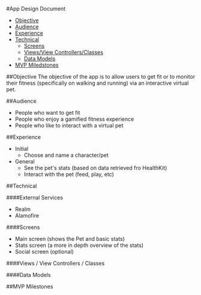 #App Design Document

- [Objective](https://github.com/MakeSchool-17/ios-app-beingadrian/blob/master/ADD.md#objective)
- [Audience](https://github.com/MakeSchool-17/ios-app-beingadrian/blob/master/ADD.md#audience)
- [Experience](https://github.com/MakeSchool-17/ios-app-beingadrian/blob/master/ADD.md#experience)
- [Technical](https://github.com/MakeSchool-17/ios-app-beingadrian/blob/master/ADD.md#technical)
  - [Screens](https://github.com/MakeSchool-17/ios-app-beingadrian/blob/master/ADD.md#screens)
  - [Views/View Controllers/Classes](https://github.com/MakeSchool-17/ios-app-beingadrian/blob/master/ADD.md#views-view-controllers-classes)
  - [Data Models](https://github.com/MakeSchool-17/ios-app-beingadrian/blob/master/ADD.md#data-models)
- [MVP Miledstones](https://github.com/MakeSchool-17/ios-app-beingadrian/blob/master/ADD.md#mvp-milestones) 
  

##Objective
The objective of the app is to allow users to get fit or to monitor their fitness (specifically on walking and running) via an interactive virtual pet. 

##Audience
- People who want to get fit
- People who enjoy a gamified fitness experience
- People who like to interact with a virtual pet

##Experience
- Initial
  - Choose and name a character/pet
- General
  - See the pet's stats (based on data retrieved fro HealthKit)
  - Interact with the pet (feed, play, etc)

##Technical

####External Services
- Realm
- Alamofire

####Screens
- Main screen (shows the Pet and basic stats)
- Stats screen (a more in depth overview of the stats)
- Social screen (optional)

####Views / View Controllers / Classes

####Data Models

##MVP Milestones

